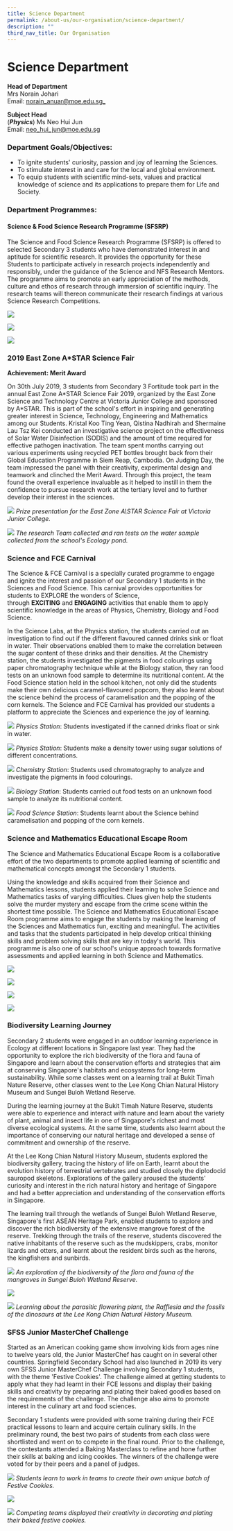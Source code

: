 ```yaml
---
title: Science Department
permalink: /about-us/our-organisation/science-department/
description: ""
third_nav_title: Our Organisation
---
```

# **Science Department**

**Head of Department**  
Mrs Norain Johari    
Email: [norain_anuar@moe.edu.sg_](mailto:norain_anuar@moe.edu.sg)

**Subject Head**    
(**_Physics_**) Ms Neo Hui Jun    
Email: [neo_hui_jun@moe.edu.sg](mailto:neo_hui_jun@moe.edu.sg)

### Department Goals/Objectives:

*   To ignite students' curiosity, passion and joy of learning the Sciences.
*   To stimulate interest in and care for the local and global environment.
*   To equip students with scientific mind-sets, values and practical knowledge of science and its applications to prepare them for Life and Society.  

### Department Programmes:

#### Science & Food Science Research Programme (SFSRP)

The Science and Food Science Research Programme (SFSRP) is offered to selected Secondary 3 students who have demonstrated interest in and aptitude for scientific research. It provides the opportunity for these Students to participate actively in research projects independently and responsibly, under the guidance of the Science and NFS Research Mentors. The programme aims to promote an early appreciation of the methods, culture and ethos of research through immersion of scientific inquiry. The research teams will thereon communicate their research findings at various Science Research Competitions.

![](/images/Sci-1.jpg)

![](/images/12345.jpg)

![](/images/45678.jpg)

### 2019 East Zone A\*STAR Science Fair  

**Achievement: Merit Award**

On 30th July 2019, 3 students from Secondary 3 Fortitude took part in the annual East Zone A\*STAR Science Fair 2019, organized by the East Zone Science and Technology Centre at Victoria Junior College and sponsored by A\*STAR. This is part of the school's effort in inspiring and generating greater interest in Science, Technology, Engineering and Mathematics among our Students. Kristal Koo Ting Yean, Qistina Nadhirah and Shermaine Lau Tsz Kei conducted an investigative science project on the effectiveness of Solar Water Disinfection (SODIS) and the amount of time required for effective pathogen inactivation. The team spent months carrying out various experiments using recycled PET bottles brought back from their Global Education Programme in Siem Reap, Cambodia. On Judging Day, the team impressed the panel with their creativity, experimental design and teamwork and clinched the Merit Award. Through this project, the team found the overall experience invaluable as it helped to instill in them the confidence to pursue research work at the tertiary level and to further develop their interest in the sciences.

![](/images/sci-3.jpg)
*Prize presentation for the East Zone A\STAR Science Fair at Victoria Junior College.*

![](/images/sci-2.jpg)
*The research Team collected and ran tests on the water sample collected from the school's Ecology pond.*

### **Science and FCE Carnival**

The Science & FCE Carnival is a specially curated programme to engage and ignite the interest and passion of our Secondary 1 students in the Sciences and Food Science. This carnival provides opportunities for students to EXPLORE the wonders of Science, through **EXCITING** and **ENGAGING** activities that enable them to apply scientific knowledge in the areas of Physics, Chemistry, Biology and Food Science.

In the Science Labs, at the Physics station, the students carried out an investigation to find out if the different flavoured canned drinks sink or float in water. Their observations enabled them to make the correlation between the sugar content of these drinks and their densities. At the Chemistry station, the students investigated the pigments in food colourings using paper chromatography technique while at the Biology station, they ran food tests on an unknown food sample to determine its nutritional content. At the Food Science station held in the school kitchen, not only did the students make their own delicious caramel-flavoured popcorn, they also learnt about the science behind the process of caramelisation and the popping of the corn kernels. The Science and FCE Carnival has provided our students a platform to appreciate the Sciences and experience the joy of learning.

![](/images/sci-4.png)
_Physics Station_: Students investigated if the canned drinks float or sink in water.

![](/images/sci-5.jpg)
_Physics Station_: Students make a density tower using sugar solutions of different concentrations.

![](/images/sci-6.jpg)
_Chemistry Station_: Students used chromatography to analyze and investigate the pigments in food colourings.

![](/images/sci-7.png)
_Biology Station_: Students carried out food tests on an unknown food sample to analyze its nutritional content.

![](/images/sci-8.jpg)
_Food Science Station_: Students learnt about the Science behind caramelisation and popping of the corn kernels.


### **Science and Mathematics Educational Escape Room**

The Science and Mathematics Educational Escape Room is a collaborative effort of the two departments to promote applied learning of scientific and mathematical concepts amongst the Secondary 1 students.

Using the knowledge and skills acquired from their Science and Mathematics lessons, students applied their learning to solve Science and Mathematics tasks of varying difficulties. Clues given help the students solve the murder mystery and escape from the crime scene within the shortest time possible. The Science and Mathematics Educational Escape Room programme aims to engage the students by making the learning of the Sciences and Mathematics fun, exciting and meaningful. The activities and tasks that the students participated in help develop critical thinking skills and problem solving skills that are key in today's world. This programme is also one of our school's unique approach towards formative assessments and applied learning in both Science and Mathematics.

![](/images/sci-13.jpg)

![](/images/sci-9.jpg)

![](/images/16xx.jpg)

![](/images/17xx.jpg)

### **Biodiversity Learning Journey**

Secondary 2 students were engaged in an outdoor learning experience in Ecology at different locations in Singapore last year. They had the opportunity to explore the rich biodiversity of the flora and fauna of Singapore and learn about the conservation efforts and strategies that aim at conserving Singapore's habitats and ecosystems for long-term sustainability. While some classes went on a learning trail at Bukit Timah Nature Reserve, other classes went to the Lee Kong Chian Natural History Museum and Sungei Buloh Wetland Reserve.

During the learning journey at the Bukit Timah Nature Reserve, students were able to experience and interact with nature and learn about the variety of plant, animal and insect life in one of Singapore's richest and most diverse ecological systems. At the same time, students also learnt about the importance of conserving our natural heritage and developed a sense of commitment and ownership of the reserve. 

At the Lee Kong Chian Natural History Museum, students explored the biodiversity gallery, tracing the history of life on Earth, learnt about the evolution history of terrestrial vertebrates and studied closely the diplodocid sauropod skeletons. Explorations of the gallery aroused the students' curiosity and interest in the rich natural history and heritage of Singapore and had a better appreciation and understanding of the conservation efforts in Singapore.

The learning trail through the wetlands of Sungei Buloh Wetland Reserve, Singapore's first ASEAN Heritage Park, enabled students to explore and discover the rich biodiversity of the extensive mangrove forest of the reserve. Trekking through the trails of the reserve, students discovered the native inhabitants of the reserve such as the mudskippers, crabs, monitor lizards and otters, and learnt about the resident birds such as the herons, the kingfishers and sunbirds.

![](/images/18.jpg)
*An exploration of the biodiversity of the flora and fauna of the mangroves in Sungei Buloh Wetland Reserve.*

![](/images/sci-11.jpg)

![](/images/22.jpg)
*Learning about the parasitic flowering plant, the Rafflesia and the fossils of the dinosaurs at the Lee Kong Chian Natural History Museum.*

### **SFSS Junior MasterChef Challenge**

Started as an American cooking game show involving kids from ages nine to twelve years old, the Junior MasterChef has caught on in several other countries. Springfield Secondary School had also launched in 2019 its very own SFSS Junior MasterChef Challenge involving Secondary 1 students, with the theme 'Festive Cookies'. The challenge aimed at getting students to apply what they had learnt in their FCE lessons and display their baking skills and creativity by preparing and plating their baked goodies based on the requirements of the challenge. The challenge also aims to promote interest in the culinary art and food sciences.

Secondary 1 students were provided with some training during their FCE practical lessons to learn and acquire certain culinary skills. In the preliminary round, the best two pairs of students from each class were shortlisted and went on to compete in the final round. Prior to the challenge, the contestants attended a Baking Masterclass to refine and hone further their skills at baking and icing cookies. The winners of the challenge were voted for by their peers and a panel of judges.

![](/images/sci-12.jpg)
*Students learn to work in teams to create their own unique batch of Festive Cookies.*

![](/images/26.jpg)

![](/images/27.jpg)
*Competing teams displayed their creativity in decorating and plating their baked festive cookies.*